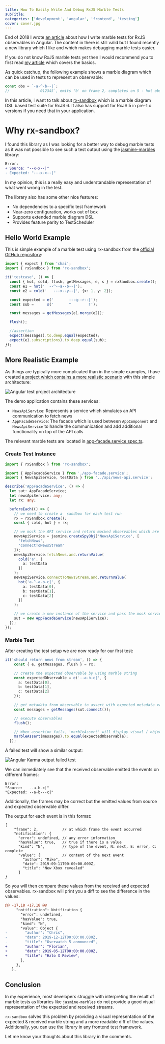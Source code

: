 ```yaml
---
title: How To Easily Write And Debug RxJS Marble Tests
subTitle: 
categories: ['development', 'angular', 'frontend', 'testing'] 
cover: cover.jpg
---
```


End of 2018 I wrote [an article](https://www.mokkapps.de/blog/how-i-write-marble-tests-for-rxjs-observables-in-angular/) about how I write marble tests for RxJS observables in Angular. The content in there is still valid but I found recently a new library which I like and which makes debugging marble tests easier.

If you do not know RxJS marble tests yet then I would recommend you to first read [my article](https://www.mokkapps.de/blog/how-i-write-marble-tests-for-rxjs-observables-in-angular/) which covers the basics.

As quick catchup, the following example shows a marble diagram which can be used in tests to represent an observable:

```ts
const obs = `-a-^-b--|`;
//              012345`, emits 'b' on frame 2, completes on 5 - hot observable ^ represents when the subscription started
```

In this article, I want to talk about [rx-sandbox](https://github.com/kwonoj/rx-sandbox) which is a marble diagram DSL based test suite for RxJS 6. It also has support for RxJS 5 in pre-1.x versions if you need that in your application. 

# Why rx-sandbox?

I found this library as I was looking for a better way to debug marble tests as it was not possible to see such a test output using the [jasmine-marbles](https://github.com/synapse-wireless-labs/jasmine-marbles) library:

```diff
Error: 
+ Source: "--x-x--|"
- Expected: "---x-x--|"
```

In my opinion, this is a really easy and understandable representation of what went wrong in the test. 

The library also has some other nice features:

* No dependencies to a specific test framework
* Near-zero configuration, works out of box
* Supports extended marble diagram DSL
* Provides feature parity to TestScheduler

## Hello World Example

This is simple example of a marble test using rx-sandbox from the [official GitHub repository](https://github.com/kwonoj/rx-sandbox#anatomy-of-test-interface):

```ts
import { expect } from 'chai';
import { rxSandbox } from 'rx-sandbox';

it('testcase', () => {
  const { hot, cold, flush, getMessages, e, s } = rxSandbox.create();
  const e1 = hot('  --^--a--b--|');
  const e2 = cold('   ---x--y--|', {x: 1, y: 2});

  const expected = e('       ---q--r--|');
  const sub =      s('       ^        !');

  const messages = getMessages(e1.merge(e2));

  flush();

  //assertion
  expect(messages).to.deep.equal(expected);
  expect(e1.subscriptions).to.deep.equal(sub);
});
```

## More Realistic Example

As things are typically more complicated than in the simple examples, I have created [a project which contains a more realistic scenario](https://github.com/Mokkapps/angular-rx-sandbox-marble-diagram) with this simple architecture:

![Angular test project architecture](./architecture.png)

The demo application contains these services:

* `NewsApiService`: Represents a service which simulates an API communication to fetch news
* `AppFacadeService`: The facade which is used between `AppComponent` and `NewsApiService` to handle the communication and add additional functionality on top of the API calls

The relevant marble tests are located in [app-facade.service.spec.ts](https://github.com/Mokkapps/angular-rx-sandbox-marble-diagram/blob/master/src/app/facade/app-facade.service.spec.ts).

### Create Test Instance

```ts
import { rxSandbox } from 'rx-sandbox';

import { AppFacadeService } from './app-facade.service';
import { NewsApiService, testData } from '../api/news-api.service';

describe('AppFacadeService', () => {
  let sut: AppFacadeService;
  let newsApiService: any;
  let rx: any;

  beforeEach(() => {
    // we need to create a  sandbox for each test run  
    rx = rxSandbox.create();
    const { cold, hot } = rx;

    // we mock the API service and return mocked observables which are created by marble strings
    newsApiService = jasmine.createSpyObj('NewsApiService', [
      'fetchNews',
      'connectToNewsStream'
    ]);
    newsApiService.fetchNews.and.returnValue(
      cold('a', {
        a: testData
      })
    );
    newsApiService.connectToNewsStream.and.returnValue(
      hot('a-^-a-b-c|', {
        a: testData[0],
        b: testData[1],
        c: testData[2]
      })
    );

    // we create a new instance of the service and pass the mock service to its constructor
    sut = new AppFacadeService(newsApiService);
  });
});
```

### Marble Test

After creating the test setup we are now ready for our first test:

```ts
it('should return news from stream', () => {
    const { e, getMessages, flush } = rx;

    // create the expected observable by using marble string
    const expectedObservable = e('--a-b-c|', {
      a: testData[0],
      b: testData[1],
      c: testData[2]
    });

    // get metadata from observable to assert with expected metadata values
    const messages = getMessages(sut.connect());

    // execute observables
    flush();

    // When assertion fails, 'marbleAssert' will display visual / object diff with raw object values for easier debugging.
    marbleAssert(messages).to.equal(expectedObservable);
  });
```

A failed test will show a similar output:

![Angular Karma output failed test](./rx-sandbox-karma-failure.png)

We can immediately see that the received observable emitted the events on different frames:

```
Error: 
"Source:   --a-b-c|"
"Expected: --a-b---c|"
```

Additionally, the frames may be correct but the emitted values from source and expected observable differ.

The output for each event is in this format:

```
{
    "frame": 2,           // at which frame the event occurred
    "notification": {
      "error": undefined, // any error information
      "hasValue": true,   // true if there is a value
      "kind": "N",        // type of the event, N: next, E: error, C: complete
      "value": {          // content of the next event
        "author": "Mike", 
        "date": 2019-09-11T00:00:00.000Z, 
        "title": "New Xbox revealed"
      }
}
```

So you will then compare these values from the received and expected observables. rx-sandbox will print you a diff to see the difference in the values:

```diff
@@ -17,18 +17,18 @@
     "notification": Notification {
       "error": undefined,
       "hasValue": true,
       "kind": "N",
       "value": Object {
-        "author": "Chris",
-        "date": 2019-12-12T00:00:00.000Z,
-        "title": "Overwatch 5 announced",
+        "author": "Florian",
+        "date": 2019-05-12T00:00:00.000Z,
+        "title": "Halo X Review",
       },
     },
   },
```

## Conclusion

In my experience, most developers struggle with interpreting the result of marble tests as libraries like `jasmine-marbles` do not provide a good visual representation of the expected and received streams.

`rx-sandbox` solves this problem by providing a visual representation of the expected & received marble string and a more readable diff of the values. Additionally, you can use the library in any frontend test framework. 

Let me know your thoughts about this library in the comments.
